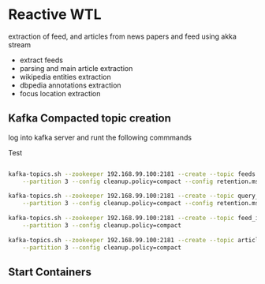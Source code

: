 # Reactive WTL

extraction of feed, and articles from news papers and feed using akka stream

- extract feeds
- parsing and main article extraction
- wikipedia entities extraction
- dbpedia annotations extraction
- focus location extraction


## Kafka Compacted topic creation

log into kafka server and runt the following commmands

Test
```bash

kafka-topics.sh --zookeeper 192.168.99.100:2181 --create --topic feeds --replication-factor 1 \
    --partition 3 --config cleanup.policy=compact --config retention.ms=46400000
    
kafka-topics.sh --zookeeper 192.168.99.100:2181 --create --topic query_terms --replication-factor 1 \
    --partition 3 --config cleanup.policy=compact --config retention.ms=46400000
    
kafka-topics.sh --zookeeper 192.168.99.100:2181 --create --topic feed_items --replication-factor 1 \
    --partition 3 --config cleanup.policy=compact
    
kafka-topics.sh --zookeeper 192.168.99.100:2181 --create --topic articles --replication-factor 1 \
    --partition 3 --config cleanup.policy=compact
```


## Start Containers

